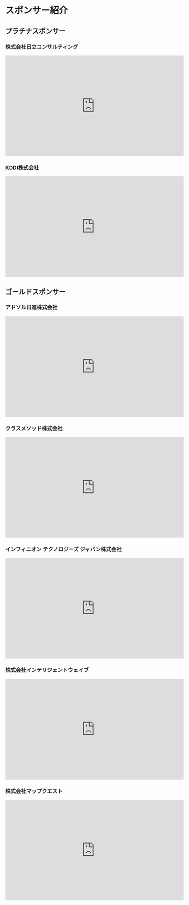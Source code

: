# スポンサー紹介
## プラチナスポンサー
<!--
### 株式会社バンダイナムコ研究所
TBA

### ベルク
TBA

### 富士フイルム株式会社
TBA
-->

### 株式会社日立コンサルティング
<iframe width="560" height="315" src="https://www.youtube.com/embed/ar9EECVFKoA?playsinline=1" title="YouTube video player" frameborder="0" allow="accelerometer; autoplay; clipboard-write; encrypted-media; gyroscope; picture-in-picture" allowfullscreen></iframe>

### KDDI株式会社
<iframe width="560" height="315" src="https://www.youtube.com/embed/rP_P_rLy7xg?playsinline=1" title="YouTube video player" frameborder="0" allow="accelerometer; autoplay; clipboard-write; encrypted-media; gyroscope; picture-in-picture" allowfullscreen></iframe>


## ゴールドスポンサー

### アドソル日進株式会社
<iframe width="560" height="315" src="https://www.youtube.com/embed/fSQqP9UIBAs?playsinline=1" title="YouTube video player" frameborder="0" allow="accelerometer; autoplay; clipboard-write; encrypted-media; gyroscope; picture-in-picture" allowfullscreen></iframe>

<!--
### 株式会社キャリアデザインセンター
### セルプロモート株式会社
-->

### クラスメソッド株式会社
<iframe width="560" height="315" src="https://www.youtube.com/embed/UdQUxoc0bG4?playsinline=1" title="YouTube video player" frameborder="0" allow="accelerometer; autoplay; clipboard-write; encrypted-media; gyroscope; picture-in-picture" allowfullscreen></iframe>


### インフィニオン テクノロジーズ ジャパン株式会社
<iframe width="560" height="315" src="https://www.youtube.com/embed/lsa1iMQSmnU?playsinline=1" title="YouTube video player" frameborder="0" allow="accelerometer; autoplay; clipboard-write; encrypted-media; gyroscope; picture-in-picture" allowfullscreen></iframe>


### 株式会社インテリジェントウェイブ
<iframe width="560" height="315" src="https://www.youtube.com/embed/gqyFNeWn3eM?playsinline=1" title="YouTube video player" frameborder="0" allow="accelerometer; autoplay; clipboard-write; encrypted-media; gyroscope; picture-in-picture" allowfullscreen></iframe>

<!--
### 株式会社Jストリーム
### 株式会社LIFULL
-->

### 株式会社マップクエスト
<iframe width="560" height="315" src="https://www.youtube.com/embed/5IDAkmlk8HM?playsinline=1" title="YouTube video player" frameborder="0" allow="accelerometer; autoplay; clipboard-write; encrypted-media; gyroscope; picture-in-picture" allowfullscreen></iframe>
<!--
### 合同会社MIRAISE

-->

### ノキアソリューションズ&ネットワークス合同会社
<iframe width="560" height="315" src="https://www.youtube.com/embed/amMvOEy1qlo?playsinline=1" title="YouTube video player" frameborder="0" allow="accelerometer; autoplay; clipboard-write; encrypted-media; gyroscope; picture-in-picture" allowfullscreen></iframe>

